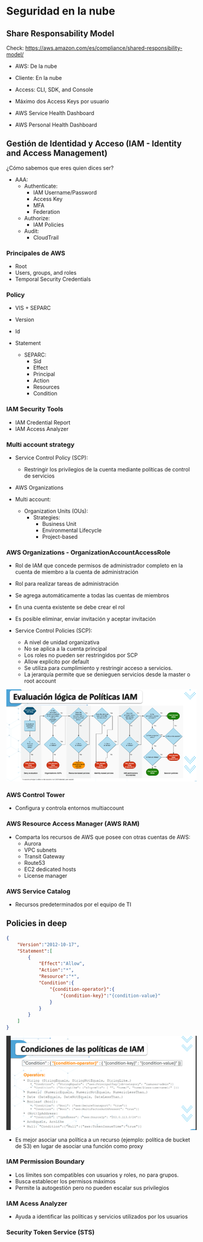 # Seguridad en la nube

## Share Responsability Model

Check: https://aws.amazon.com/es/compliance/shared-responsibility-model/

* AWS: De la nube
* Cliente: En la nube

* Access: CLI, SDK, and Console
* Máximo dos Access Keys por usuario

* AWS Service Health Dashboard
* AWS Personal Health Dashboard

## Gestión de Identidad y Acceso (IAM - Identity and Access Management)

¿Cómo sabemos que eres quien dices ser?

* AAA: 
    * Authenticate: 
        * IAM Username/Password
        * Access Key
        * MFA
        * Federation
    * Authorize:
        * IAM Policies 
    * Audit:
        * CloudTrail

### Principales de AWS

* Root 
* Users, groups, and roles
* Temporal Security Credentials

### Policy

* VIS + SEPARC

* Version
* Id
* Statement
    * SEPARC:
        * Sid
        * Effect
        * Principal
        * Action
        * Resources
        * Condition

### IAM Security Tools

* IAM Credential Report
* IAM Access Analyzer

### Multi account strategy

* Service Control Policy (SCP):
    * Restringir los privilegios de la cuenta mediante políticas de control de servicios

* AWS Organizations
* Multi account:
    * Organization Units (OUs):
        * Strategies:
            * Business Unit
            * Environmental Lifecycle
            * Project-based

### AWS Organizations - OrganizationAccountAccessRole

* Rol de IAM que concede permisos de administrador completo en la cuenta de miembro a la cuenta de administración 
* Rol para realizar tareas de administración
* Se agrega automáticamente a todas las cuentas de miembros 
* En una cuenta existente se debe crear el rol
* Es posible eliminar, enviar invitación y aceptar invitación

* Service Control Policies (SCP):
    * A nivel de unidad organizativa
    * No se aplica a la cuenta principal
    * Los roles no pueden ser restringidos por SCP
    * Allow explícito por default
    * Se utiliza para cumplimiento y restringir acceso a servicios. 
    * La jerarquía permite que se denieguen servicios desde la master o root account

![alt text](image.png)

### AWS Control Tower

* Configura y controla entornos multiaccount

### AWS Resource Access Manager (AWS RAM)

* Comparta los recursos de AWS que posee con otras cuentas de AWS:
    * Aurora
    * VPC subnets
    * Transit Gateway 
    * Route53
    * EC2 dedicated hosts
    * License manager

### AWS Service Catalog

* Recursos predeterminados por el equipo de TI

## Policies in deep

```json
{
    "Version":"2012-10-17",
    "Statement":[
        {
            "Effect":"Allow",
            "Action":"*",
            "Resource":"*",
            "Condition":{
                "{condition-operator}":{
                    "{condition-key}":"{condition-value}"
                }
            }
        }
    ]
}
```

![alt text](image-1.png)

* Es mejor asociar una política a un recurso (ejemplo: política de bucket de S3) en lugar de asociar una función como proxy

### IAM Permission Boundary

* Los límites son compatibles con usuarios y roles, no para grupos.
* Busca establecer los permisos máximos
* Permite la autogestión pero no pueden escalar sus privilegios

### IAM Acess Analyzer

* Ayuda a identificar las políticas y servicios utilizados por los usuarios

### Security Token Service (STS)